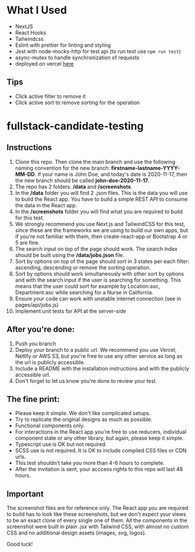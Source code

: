 # What I Used

- NextJS
- React Hooks
- Tailwindcss
- Eslint with prettier for linting and styling
- Jest with node-mocks-http for test api (to run test use `npm run test`)
- async-mutex to handle synchronization of requests
- deployed on vercel [here](https://fullstack-testing-clipboard-health-ceurvob2t.vercel.app/)

## Tips

- Click active filter to remove it
- Click active sort to remove sorting for the operation

# fullstack-candidate-testing

## Instructions

1. Clone this repo. Then clone the main branch and use the following naming convention for the new branch: **firstname-lastname-YYYY-MM-DD**. If your name is John Doe, and today's date is 2020-11-17, then the new branch should be called **john-doe-2020-11-17**.
2. The repo has 2 folders. **/data** and **/screenshots**.
3. In the **/data** folder you will find 2 .json files. This is the data you will use to build the React app. You have to build a simple REST API to consume the data in the React app.
4. In the **/screenshots** folder you will find what you are required to build for this test.
5. We strongly recommend you use Next.js and TailwindCSS for this test, since these are the frameworks we are using to build our own apps, but if you're not familiar with them, then create-react-app or Bootstrap 4 or 5 are fine.
6. The search input on top of the page should work. The search index should be built using the **/data/jobs.json** file.
7. Sort by options on top of the page should sort in 3 states per each filter: ascending, descending or remove the sorting operation.
8. Sort by options should work simultaneously with other sort by options and with the search input if the user is searching for something. This means that the user could sort for example by Location:asc, Department:asc while searching for a Nurse in California.
9. Ensure your code can work with unstable internet connection (see in pages/api/jobs.js)
10. Implement unit tests for API at the server-side

## After you're done:

1. Push you branch
2. Deploy your branch to a public url. We recommend you use Vercel, Netlify or AWS S3, but you're free to use any other service as long as the url is publicly accessible.
3. Include a README with the installation instructions and with the publicly accessible url.
4. Don't forget to let us know you're done to review your test.

## The fine print:

- Please keep it simple. We don't like complicated setups.
- Try to replicate the original designs as much as possible.
- Functional components only.
- For interactions in the React app you're free to use reducers, individual component state or any other library, but again, please keep it simple.
- Typescript use is OK but not required.
- SCSS use is not required. It is OK to include compiled CSS files or CDN urls.
- This test shouldn't take you more than 4-6 hours to complete.
- After the invitation is sent, your acccess rights to this repo will last 48 hours.

## Important

The screenshot files are for reference only. The React app you are required to build has to look like these screenshots, but we don't expect your views to be an exact clone of every single one of them. All the components in the screenshot were built in plain .jsx with Tailwind CSS, with almost no custom CSS and no additional design assets (images, svg, logos).

Good luck!
